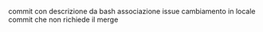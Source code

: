 
commit con descrizione da bash associazione issue cambiamento in locale
commit che non richiede il merge

